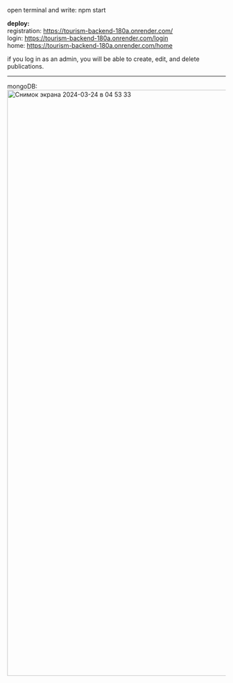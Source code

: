 open terminal and write: npm start

**deploy:** <br>
registration: https://tourism-backend-180a.onrender.com/<br>
login: https://tourism-backend-180a.onrender.com/login<br>
home: https://tourism-backend-180a.onrender.com/home

if you log in as an admin, you will be able to create, edit, and delete publications.
<hr>
mongoDB:
<img width="1352" alt="Снимок экрана 2024-03-24 в 04 53 33" src="https://github.com/akbotazhaksylyk/tourism_backend/assets/138726392/70187074-81bc-4711-99f8-10f770f8e80e">
